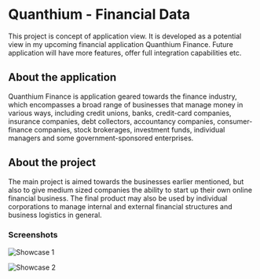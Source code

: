 # Quanthium - Financial Data

This project is concept of application view. It is developed as a potential view in my upcoming financial application Quanthium Finance. Future application will have more features, offer full integration capabilities etc. 

## About the application

Quanthium Finance is application geared towards the finance industry, which encompasses a broad range of businesses that manage money in various ways, including credit unions, banks, credit-card companies, insurance companies, debt collectors, accountancy companies, consumer-finance companies, stock brokerages, investment funds, individual managers and some government-sponsored enterprises.

## About the project

The main project is aimed towards the businesses earlier mentioned, but also to give medium sized companies the ability to start up their own online financial business. The final product may also be used by individual corporations to manage internal and external financial structures and business logistics in general.



### Screenshots

![Showcase 1](https://github.com/christerjohansson/quanthium-diagrams/screens/showcase1.png)


![Showcase 2](https://github.com/christerjohansson/quanthium-diagrams/screens/showcase2.jpg)